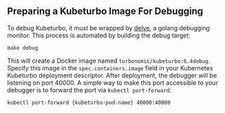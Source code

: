## Preparing a Kubeturbo Image For Debugging

To debug Kubeturbo, it must be wrapped by [delve](https://github.com/go-delve/delve), a golang
debugging monitor.  This process is automated by building the debug target:

    make debug
    
This will create a Docker image named `turbonomic/kubeturbo:6.4debug`.  Specify this image in the
`spec.containers.image` field in your Kubernetes Kubeturbo deployment descriptor.  After
deployment, the debugger will be listening on port 40000.  A simple way to make this port accessible
to your debugger is to forward the port via `kubectl port-forward`:

    kubectl port-forward {kubeturbo-pod-name} 40000:40000
